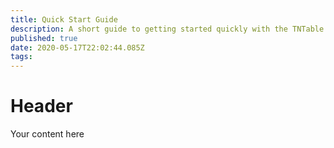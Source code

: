 ```yaml
---
title: Quick Start Guide
description: A short guide to getting started quickly with the TNTable UHC datapack.
published: true
date: 2020-05-17T22:02:44.085Z
tags: 
---
```


# Header
Your content here